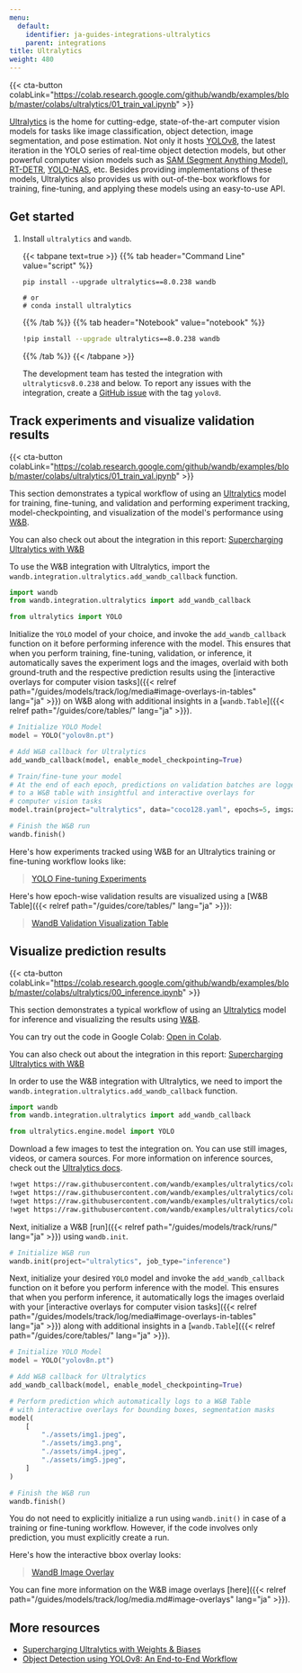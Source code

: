 ```yaml
---
menu:
  default:
    identifier: ja-guides-integrations-ultralytics
    parent: integrations
title: Ultralytics
weight: 480
---
```


{{< cta-button colabLink="https://colab.research.google.com/github/wandb/examples/blob/master/colabs/ultralytics/01_train_val.ipynb" >}}

[Ultralytics](https://github.com/ultralytics/ultralytics) is the home for cutting-edge, state-of-the-art computer vision models for tasks like image classification, object detection, image segmentation, and pose estimation. Not only it hosts [YOLOv8](https://docs.ultralytics.com/models/yolov8/), the latest iteration in the YOLO series of real-time object detection models, but other powerful computer vision models such as [SAM (Segment Anything Model)](https://docs.ultralytics.com/models/sam/#introduction-to-sam-the-segment-anything-model), [RT-DETR](https://docs.ultralytics.com/models/rtdetr/), [YOLO-NAS](https://docs.ultralytics.com/models/yolo-nas/), etc. Besides providing implementations of these models, Ultralytics also provides us with out-of-the-box workflows for training, fine-tuning, and applying these models using an easy-to-use API.

## Get started

1. Install `ultralytics` and `wandb`.

    {{< tabpane text=true >}}
    {{% tab header="Command Line" value="script" %}}

    ```shell
    pip install --upgrade ultralytics==8.0.238 wandb

    # or
    # conda install ultralytics
    ```

    {{% /tab %}}
    {{% tab header="Notebook" value="notebook" %}}

    ```bash
    !pip install --upgrade ultralytics==8.0.238 wandb
    ```

    {{% /tab %}}
    {{< /tabpane >}}

    The development team has tested the integration with `ultralyticsv8.0.238` and below. To report any issues with the integration, create a [GitHub issue](https://github.com/wandb/wandb/issues/new?template=sdk-bug.yml) with the tag `yolov8`.

## Track experiments and visualize validation results

{{< cta-button colabLink="https://colab.research.google.com/github/wandb/examples/blob/master/colabs/ultralytics/01_train_val.ipynb" >}}

This section demonstrates a typical workflow of using an [Ultralytics](https://docs.ultralytics.com/modes/predict/) model for training, fine-tuning, and validation and performing experiment tracking, model-checkpointing, and visualization of the model's performance using [W&B](https://wandb.ai/site).

You can also check out about the integration in this report: [Supercharging Ultralytics with W&B](https://wandb.ai/geekyrakshit/ultralytics/reports/Supercharging-Ultralytics-with-Weights-Biases--Vmlldzo0OTMyMDI4)

To use the W&B integration with Ultralytics, import the `wandb.integration.ultralytics.add_wandb_callback` function.

```python
import wandb
from wandb.integration.ultralytics import add_wandb_callback

from ultralytics import YOLO
```

Initialize the `YOLO` model of your choice, and invoke the `add_wandb_callback` function on it before performing inference with the model. This ensures that when you perform training, fine-tuning, validation, or inference, it automatically saves the experiment logs and the images, overlaid with both ground-truth and the respective prediction results using the [interactive overlays for computer vision tasks]({{< relref path="/guides/models/track/log/media#image-overlays-in-tables" lang="ja" >}}) on W&B along with additional insights in a [`wandb.Table`]({{< relref path="/guides/core/tables/" lang="ja" >}}).

```python
# Initialize YOLO Model
model = YOLO("yolov8n.pt")

# Add W&B callback for Ultralytics
add_wandb_callback(model, enable_model_checkpointing=True)

# Train/fine-tune your model
# At the end of each epoch, predictions on validation batches are logged
# to a W&B table with insightful and interactive overlays for
# computer vision tasks
model.train(project="ultralytics", data="coco128.yaml", epochs=5, imgsz=640)

# Finish the W&B run
wandb.finish()
```

Here's how experiments tracked using W&B for an Ultralytics training or fine-tuning workflow looks like:

<blockquote class="imgur-embed-pub" lang="en" data-id="a/TB76U9O"  ><a href="//imgur.com/a/TB76U9O">YOLO Fine-tuning Experiments</a></blockquote><script async src="//s.imgur.com/min/embed.js" charset="utf-8"></script>

Here's how epoch-wise validation results are visualized using a [W&B Table]({{< relref path="/guides/core/tables/" lang="ja" >}}):

<blockquote class="imgur-embed-pub" lang="en" data-id="a/kU5h7W4"  ><a href="//imgur.com/a/kU5h7W4">WandB Validation Visualization Table</a></blockquote><script async src="//s.imgur.com/min/embed.js" charset="utf-8"></script>

## Visualize prediction results

{{< cta-button colabLink="https://colab.research.google.com/github/wandb/examples/blob/master/colabs/ultralytics/00_inference.ipynb" >}}

This section demonstrates a typical workflow of using an [Ultralytics](https://docs.ultralytics.com/modes/predict/) model for inference and visualizing the results using [W&B](https://wandb.ai/site).

You can try out the code in Google Colab: [Open in Colab](http://wandb.me/ultralytics-inference).

You can also check out about the integration in this report: [Supercharging Ultralytics with W&B](https://wandb.ai/geekyrakshit/ultralytics/reports/Supercharging-Ultralytics-with-Weights-Biases--Vmlldzo0OTMyMDI4)

In order to use the W&B integration with Ultralytics, we need to import the `wandb.integration.ultralytics.add_wandb_callback` function.

```python
import wandb
from wandb.integration.ultralytics import add_wandb_callback

from ultralytics.engine.model import YOLO
```

Download a few images to test the integration on. You can use still images, videos, or camera sources. For more information on inference sources, check out the [Ultralytics docs](https://docs.ultralytics.com/modes/predict/).

```bash
!wget https://raw.githubusercontent.com/wandb/examples/ultralytics/colabs/ultralytics/assets/img1.png
!wget https://raw.githubusercontent.com/wandb/examples/ultralytics/colabs/ultralytics/assets/img2.png
!wget https://raw.githubusercontent.com/wandb/examples/ultralytics/colabs/ultralytics/assets/img4.png
!wget https://raw.githubusercontent.com/wandb/examples/ultralytics/colabs/ultralytics/assets/img5.png
```

Next, initialize a W&B [run]({{< relref path="/guides/models/track/runs/" lang="ja" >}}) using `wandb.init`.

```python
# Initialize W&B run
wandb.init(project="ultralytics", job_type="inference")
```

Next, initialize your desired `YOLO` model and invoke the `add_wandb_callback` function on it before you perform inference with the model. This ensures that when you perform inference, it automatically logs the images overlaid with your [interactive overlays for computer vision tasks]({{< relref path="/guides/models/track/log/media#image-overlays-in-tables" lang="ja" >}}) along with additional insights in a [`wandb.Table`]({{< relref path="/guides/core/tables/" lang="ja" >}}).

```python
# Initialize YOLO Model
model = YOLO("yolov8n.pt")

# Add W&B callback for Ultralytics
add_wandb_callback(model, enable_model_checkpointing=True)

# Perform prediction which automatically logs to a W&B Table
# with interactive overlays for bounding boxes, segmentation masks
model(
    [
        "./assets/img1.jpeg",
        "./assets/img3.png",
        "./assets/img4.jpeg",
        "./assets/img5.jpeg",
    ]
)

# Finish the W&B run
wandb.finish()
```

You do not need to explicitly initialize a run using `wandb.init()` in case of a training or fine-tuning workflow. However, if the code involves only prediction, you must explicitly create a run.

Here's how the interactive bbox overlay looks:

<blockquote class="imgur-embed-pub" lang="en" data-id="a/UTSiufs"  ><a href="//imgur.com/a/UTSiufs">WandB Image Overlay</a></blockquote><script async src="//s.imgur.com/min/embed.js" charset="utf-8"></script>

You can fine more information on the W&B image overlays [here]({{< relref path="/guides/models/track/log/media.md#image-overlays" lang="ja" >}}).

## More resources

* [Supercharging Ultralytics with Weights & Biases](https://wandb.ai/geekyrakshit/ultralytics/reports/Supercharging-Ultralytics-with-Weights-Biases--Vmlldzo0OTMyMDI4)
* [Object Detection using YOLOv8: An End-to-End Workflow](https://wandb.ai/reviewco/object-detection-bdd/reports/Object-Detection-using-YOLOv8-An-End-to-End-Workflow--Vmlldzo1NTAyMDQ1)